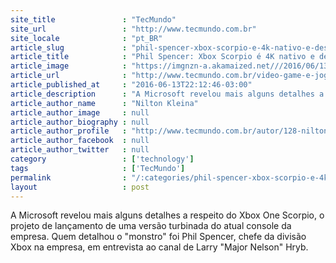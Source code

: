 ```yaml
---
site_title               : "TecMundo"
site_url                 : "http://www.tecmundo.com.br"
site_locale              : "pt_BR"
article_slug             : "phil-spencer-xbox-scorpio-e-4k-nativo-e-desenvolvido-ha-mais-de-um-ano"
article_title            : "Phil Spencer: Xbox Scorpio é 4K nativo e desenvolvido há mais de um ano"
article_image            : "https://imgnzn-a.akamaized.net///2016/06/13/13193349427569-t1200x480.jpg"
article_url              : "http://www.tecmundo.com.br/video-game-e-jogos/106068-phil-spencer-xbox-scorpio-4k-nativo-e-desenvolvido-ha-ano.htm"
article_published_at     : "2016-06-13T22:12:46-03:00"
article_description      : "A Microsoft revelou mais alguns detalhes a respeito do Xbox One Scorpio, o projeto de lançamento de uma versão turbinada do atual console da empresa. Quem detalhou o 'monstro' foi Phil Spencer, chefe da divisão Xbox na empresa, em entrevista ao canal de Larry 'Major Nelson' Hryb."
article_author_name      : "Nilton Kleina"
article_author_image     : null
article_author_biography : null
article_author_profile   : "http://www.tecmundo.com.br/autor/128-nilton-kleina/"
article_author_facebook  : null
article_author_twitter   : null
category                 : ['technology']
tags                     : ['TecMundo']
permalink                : "/:categories/phil-spencer-xbox-scorpio-e-4k-nativo-e-desenvolvido-ha-mais-de-um-ano/"
layout                   : post
---
```


A Microsoft revelou mais alguns detalhes a respeito do Xbox One Scorpio, o projeto de lançamento de uma versão turbinada do atual console da empresa. Quem detalhou o "monstro" foi Phil Spencer, chefe da divisão Xbox na empresa, em entrevista ao canal de Larry "Major Nelson" Hryb.
